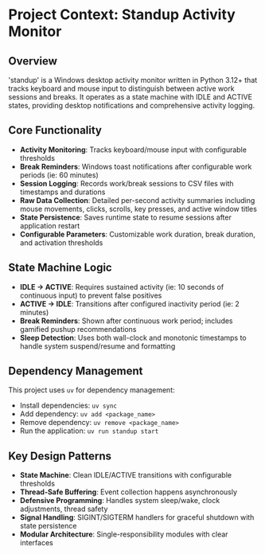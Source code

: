 # Project Context: Standup Activity Monitor

## Overview
'standup' is a Windows desktop activity monitor written in Python 3.12+ that tracks keyboard and mouse input to distinguish between active work sessions and breaks. It operates as a state machine with IDLE and ACTIVE states, providing desktop notifications and comprehensive activity logging.

## Core Functionality
- **Activity Monitoring**: Tracks keyboard/mouse input with configurable thresholds
- **Break Reminders**: Windows toast notifications after configurable work periods (ie: 60 minutes)
- **Session Logging**: Records work/break sessions to CSV files with timestamps and durations
- **Raw Data Collection**: Detailed per-second activity summaries including mouse movements, clicks, scrolls, key presses, and active window titles
- **State Persistence**: Saves runtime state to resume sessions after application restart
- **Configurable Parameters**: Customizable work duration, break duration, and activation thresholds

## State Machine Logic
- **IDLE → ACTIVE**: Requires sustained activity (ie: 10 seconds of continuous input) to prevent false positives
- **ACTIVE → IDLE**: Transitions after configured inactivity period (ie: 2 minutes)
- **Break Reminders**: Shown after continuous work period; includes gamified pushup recommendations
- **Sleep Detection**: Uses both wall-clock and monotonic timestamps to handle system suspend/resume
 and formatting

## Dependency Management
This project uses `uv` for dependency management:
- Install dependencies: `uv sync`
- Add dependency: `uv add <package_name>`
- Remove dependency: `uv remove <package_name>`
- Run the application: `uv run standup start`

## Key Design Patterns
- **State Machine**: Clean IDLE/ACTIVE transitions with configurable thresholds
- **Thread-Safe Buffering**: Event collection happens asynchronously
- **Defensive Programming**: Handles system sleep/wake, clock adjustments, thread safety
- **Signal Handling**: SIGINT/SIGTERM handlers for graceful shutdown with state persistence
- **Modular Architecture**: Single-responsibility modules with clear interfaces
